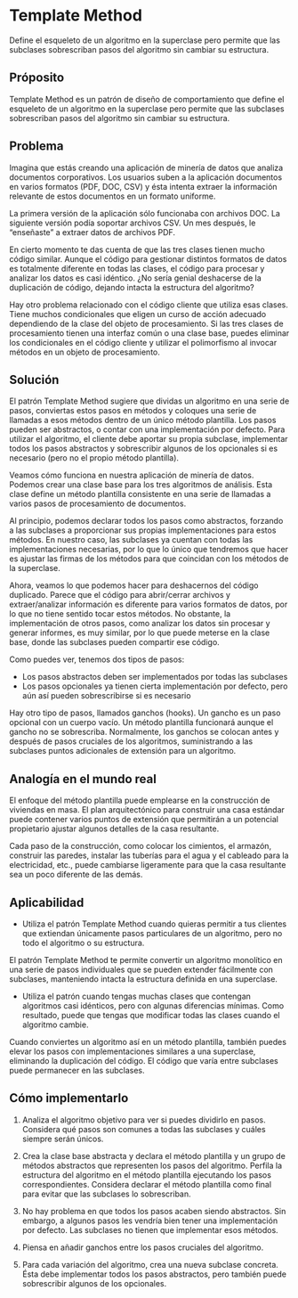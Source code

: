 ﻿# Template Method

Define el esqueleto de un algoritmo en la superclase pero permite que las subclases sobrescriban pasos del algoritmo sin cambiar su estructura.


## Próposito

Template Method es un patrón de diseño de comportamiento que define el esqueleto de un algoritmo en la superclase pero permite que las subclases sobrescriban pasos del algoritmo sin cambiar su estructura.


## Problema

Imagina que estás creando una aplicación de minería de datos que analiza documentos corporativos. Los usuarios suben a la aplicación documentos en varios formatos (PDF, DOC, CSV) y ésta intenta extraer la información relevante de estos documentos en un formato uniforme.

La primera versión de la aplicación sólo funcionaba con archivos DOC. La siguiente versión podía soportar archivos CSV. Un mes después, le “enseñaste” a extraer datos de archivos PDF.

En cierto momento te das cuenta de que las tres clases tienen mucho código similar. Aunque el código para gestionar distintos formatos de datos es totalmente diferente en todas las clases, el código para procesar y analizar los datos es casi idéntico. ¿No sería genial deshacerse de la duplicación de código, dejando intacta la estructura del algoritmo?

Hay otro problema relacionado con el código cliente que utiliza esas clases. Tiene muchos condicionales que eligen un curso de acción adecuado dependiendo de la clase del objeto de procesamiento. Si las tres clases de procesamiento tienen una interfaz común o una clase base, puedes eliminar los condicionales en el código cliente y utilizar el polimorfismo al invocar métodos en un objeto de procesamiento.


## Solución

El patrón Template Method sugiere que dividas un algoritmo en una serie de pasos, conviertas estos pasos en métodos y coloques una serie de llamadas a esos métodos dentro de un único método plantilla. Los pasos pueden ser abstractos, o contar con una implementación por defecto. Para utilizar el algoritmo, el cliente debe aportar su propia subclase, implementar todos los pasos abstractos y sobrescribir algunos de los opcionales si es necesario (pero no el propio método plantilla).

Veamos cómo funciona en nuestra aplicación de minería de datos. Podemos crear una clase base para los tres algoritmos de análisis. Esta clase define un método plantilla consistente en una serie de llamadas a varios pasos de procesamiento de documentos.

Al principio, podemos declarar todos los pasos como abstractos, forzando a las subclases a proporcionar sus propias implementaciones para estos métodos. En nuestro caso, las subclases ya cuentan con todas las implementaciones necesarias, por lo que lo único que tendremos que hacer es ajustar las firmas de los métodos para que coincidan con los métodos de la superclase.

Ahora, veamos lo que podemos hacer para deshacernos del código duplicado. Parece que el código para abrir/cerrar archivos y extraer/analizar información es diferente para varios formatos de datos, por lo que no tiene sentido tocar estos métodos. No obstante, la implementación de otros pasos, como analizar los datos sin procesar y generar informes, es muy similar, por lo que puede meterse en la clase base, donde las subclases pueden compartir ese código.

Como puedes ver, tenemos dos tipos de pasos:

- Los pasos abstractos deben ser implementados por todas las subclases
- Los pasos opcionales ya tienen cierta implementación por defecto, pero aún así pueden sobrescribirse si es necesario

Hay otro tipo de pasos, llamados ganchos (hooks). Un gancho es un paso opcional con un cuerpo vacío. Un método plantilla funcionará aunque el gancho no se sobrescriba. Normalmente, los ganchos se colocan antes y después de pasos cruciales de los algoritmos, suministrando a las subclases puntos adicionales de extensión para un algoritmo.


## Analogía en el mundo real

El enfoque del método plantilla puede emplearse en la construcción de viviendas en masa. El plan arquitectónico para construir una casa estándar puede contener varios puntos de extensión que permitirán a un potencial propietario ajustar algunos detalles de la casa resultante.

Cada paso de la construcción, como colocar los cimientos, el armazón, construir las paredes, instalar las tuberías para el agua y el cableado para la electricidad, etc., puede cambiarse ligeramente para que la casa resultante sea un poco diferente de las demás.


## Aplicabilidad

- Utiliza el patrón Template Method cuando quieras permitir a tus clientes que extiendan únicamente pasos particulares de un algoritmo, pero no todo el algoritmo o su estructura.

 El patrón Template Method te permite convertir un algoritmo monolítico en una serie de pasos individuales que se pueden extender fácilmente con subclases, manteniendo intacta la estructura definida en una superclase.

- Utiliza el patrón cuando tengas muchas clases que contengan algoritmos casi idénticos, pero con algunas diferencias mínimas. Como resultado, puede que tengas que modificar todas las clases cuando el algoritmo cambie.

 Cuando conviertes un algoritmo así en un método plantilla, también puedes elevar los pasos con implementaciones similares a una superclase, eliminando la duplicación del código. El código que varía entre subclases puede permanecer en las subclases.


## Cómo implementarlo

1. Analiza el algoritmo objetivo para ver si puedes dividirlo en pasos. Considera qué pasos son comunes a todas las subclases y cuáles siempre serán únicos.

2. Crea la clase base abstracta y declara el método plantilla y un grupo de métodos abstractos que representen los pasos del algoritmo. Perfila la estructura del algoritmo en el método plantilla ejecutando los pasos correspondientes. Considera declarar el método plantilla como final para evitar que las subclases lo sobrescriban.

3. No hay problema en que todos los pasos acaben siendo abstractos. Sin embargo, a algunos pasos les vendría bien tener una implementación por defecto. Las subclases no tienen que implementar esos métodos.

4. Piensa en añadir ganchos entre los pasos cruciales del algoritmo.

5. Para cada variación del algoritmo, crea una nueva subclase concreta. Ésta debe implementar todos los pasos abstractos, pero también puede sobrescribir algunos de los opcionales.